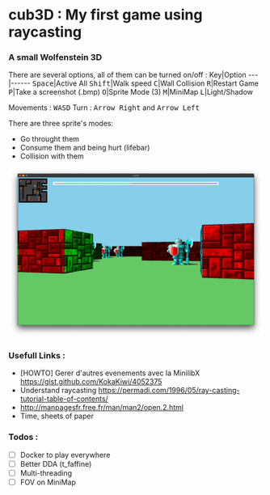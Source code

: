 # cub3D : My first game using raycasting
### A small Wolfenstein 3D


There are several options, all of them can be turned on/off :
Key|Option
---|------
<kbd>Space</kbd>|Active All
<kbd>Shift</kbd>|Walk speed
<kbd>C</kbd>|Wall Collision
<kbd>R</kbd>|Restart Game
<kbd>P</kbd>|Take a screenshot (.bmp)
<kbd>O</kbd>|Sprite Mode (3)
<kbd>M</kbd>|MiniMap
<kbd>L</kbd>|Light/Shadow

Movements : <kbd>W</kbd><kbd>A</kbd><kbd>S</kbd><kbd>D</kbd>
Turn : <kbd>Arrow Right</kbd> and <kbd>Arrow Left</kbd>

There are three sprite's modes:
- Go throught them
- Consume them and being hurt (lifebar)
- Collision with them

![In Game Image](https://github.com/mli42/at42cub3d/blob/master/in_game.png)

### Usefull Links :
- [HOWTO] Gerer d'autres evenements avec la MinilibX https://gist.github.com/KokaKiwi/4052375
- Understand raycasting https://permadi.com/1996/05/ray-casting-tutorial-table-of-contents/
- http://manpagesfr.free.fr/man/man2/open.2.html
- Time, sheets of paper

### Todos :
- [ ] Docker to play everywhere
- [ ] Better DDA (t_faffine)
- [ ] Multi-threading
- [ ] FOV on MiniMap

